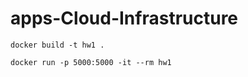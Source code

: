 # apps-Cloud-Infrastructure

`docker build -t hw1 .`

`docker run -p 5000:5000 -it --rm hw1`

<!-- ### trash -->
<!-- `docker run -p 5000:5000 -it --rm --entrypoint=/bin/bash hw1` -->
